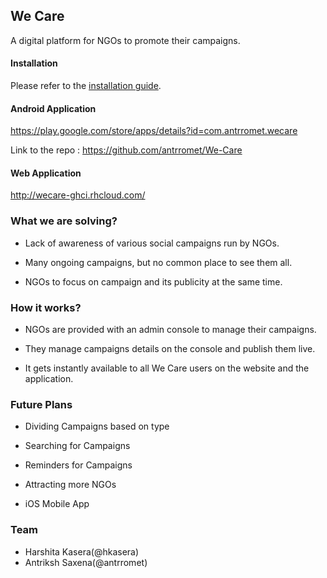 ## We Care 

A digital platform for NGOs to promote their campaigns.

#### Installation

Please refer to the [installation guide](https://github.com/hkasera/WeCare/wiki/Installation).

#### Android Application

https://play.google.com/store/apps/details?id=com.antrromet.wecare

Link to the repo : https://github.com/antrromet/We-Care

#### Web Application

http://wecare-ghci.rhcloud.com/  

### What we are solving?

* Lack of awareness of various social campaigns run by NGOs.

* Many ongoing campaigns, but no common place to see them all.

* NGOs to focus on campaign and its publicity at the same time.

### How it works?

* NGOs are provided with an admin console to manage their campaigns. 

* They manage campaigns details on the console and publish them live.

* It gets instantly available to all We Care users on the website and the application.

### Future Plans

* Dividing Campaigns based on type

* Searching for Campaigns

* Reminders for Campaigns

* Attracting more NGOs

* iOS Mobile App

### Team
* Harshita Kasera(@hkasera)
* Antriksh Saxena(@antrromet)

